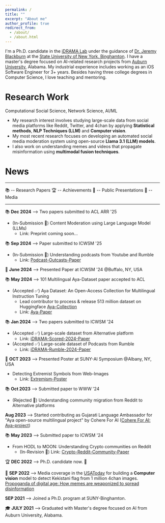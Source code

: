```yaml
---
permalink: /
title: ""
excerpt: "About me"
author_profile: true
redirect_from: 
  - /about/
  - /about.html
---
```

I'm a Ph.D. candidate in the [iDRAMA Lab](http://idrama.science) under the guidance of [Dr. Jeremy Blackburn](https://scholar.google.com/citations?user=W_ApnIUAAAAJ&hl=en) at the [State University of New York, Binghamton](https://www.binghamton.edu/). I have a master's degree focused on AI-related research projects from [Auburn University](auburn.edu/), Alabama. My industrial experience includes working as an iOS Software Engineer for 3+ years. Besides having three college degrees in Computer Science, I love teaching and mentoring.

Research Work
======
Computational Social Science, Network Science, AI/ML

*	My research interest involves studying large-scale data from social media platforms like Reddit, Twitter, and 4chan by applying **Statistical methods**, **NLP Techniques (LLM)** and **Computer vision**.
* My most recent research focuses on developing an automated social media moderation system using open-source **Llama 3.1 (LLM) models**.
* I also work on understanding memes and videos that propagate misinformation using **multimodal fusion techniques**.
<!-- *	Another direction in my research is detecting coordinated groups from social media platforms using **Graph-algorithms (Social Networks)** in an **unsupervised** fashion. -->
<!-- During master's degree at Auburn University, I gained knowledge on **developing AI agents** using Evolutionary algorithms that evolves human-interpreted strategies through Genetic programming. -->

News
======

--------------------------------

📚 -- Research Papers
🏆 -- Achievements
🎥 -- Public Presentations
📸 -- Media

--------------------------------

📚 **Dec 2024** --> Two papers submitted to ACL ARR '25

* (In-Submission 🥘) Content Moderation using Large Language Model (LLMs)
  * Link: Preprint coming soon...

📚 **Sep 2024** --> Paper submitted to ICWSM '25

* (In-Submission 🥘) Understanding podcasts from Youtube and Rumble 
  * Link: [Podcast-Outcasts-Paper](https://arxiv.org/abs/2406.14460)

🎥 **June 2024** --> Presented Paper at ICWSM '24 @Buffalo, NY, USA

📚 **May 2024** --> 101 Multilingual Aya-Dataset paper accepted to ACL

* (Accepted ✅) Aya Dataset: An Open-Access Collection for Multilingual Instruction Tuning
  * Lead contributor to process & release 513 million dataset on Huggingface [Aya-Collection](https://huggingface.co/datasets/CohereForAI/aya_collection)
  * Link: [Aya-Paper](https://arxiv.org/abs/2402.06619)

📚 **Jan 2024** --> Two papers submitted to ICWSM '24

* (Accepted ✅) Large-scale dataset from Alternative platform 
  * Link: [iDRAMA-Scored-2024-Paper](https://ojs.aaai.org/index.php/ICWSM/article/view/31444)
* (Accepted ✅) Large-scale dataset of Podcasts from Rumble 
  * Link: [iDRAMA-Rumble-2024-Paper](https://workshop-proceedings.icwsm.org/pdf/2024_07.pdf)

🎥 **OCT 2023** --> Presented Poster at SUNY-AI Symposium @Albany, NY, USA
  * Detecting Extremist Symbols from Web-Images
    * Link: [Extremism-Poster](https://drive.google.com/file/d/10qklakUNNcrYEaSfaJHsxbcEnsr4XKS_/view)

📚 **Oct 2023** --> Submitted paper to WWW '24 
  * (Rejected 🔴) Understanding community migration from Reddit to Alternative platforms

**Aug 2023** --> Started contributing as Gujarati Language Ambassador for "Aya open-source multilingual project" by Cohere For AI ([Cohere For AI: Aya-project](https://cohere.com/research/aya))

📚 **May 2023** --> Submitted paper to ICWSM '24 
  * From HODL to MOON: Understanding Crypto communities on Reddit 
    * (In-Revision 🥘) Link: [Crypto-Reddit-Community-Paper](https://arxiv.org/abs/2312.08394)

🏆 **DEC 2022** --> Ph.D. candidate now. 🥳

📸 **SEP 2022** --> Media coverage in the [USAToday](https://drive.google.com/file/d/1beU3W5MGDkifbrsc4IagDvfaMys2pUPD/view?usp=sharing) for building a **Computer vision** model to detect Kekistani flag from 1 million 4chan images. [Propoganda of digital age: How memes are weaponized to spread disinformation](https://www.benton.org/content/propaganda-digital-age-how-memes-are-weaponized-spread-disinformation-usa-today)

**SEP 2021** --> Joined a Ph.D. program at SUNY-Binghamton.

🎓 **JULY 2021** --> Graduated with Master's degree focused on AI from Auburn University, Alabama.